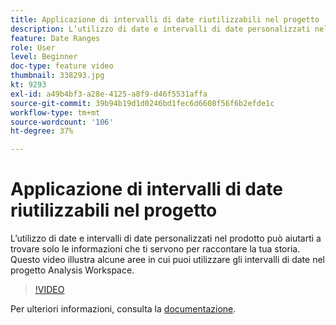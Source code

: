 ```yaml
---
title: Applicazione di intervalli di date riutilizzabili nel progetto
description: L’utilizzo di date e intervalli di date personalizzati nel prodotto può aiutarti a trovare solo le informazioni che ti servono per raccontare la tua storia. In questo video esploriamo alcune aree in cui puoi utilizzare gli intervalli di date nel tuo progetto Analysis Workspace.
feature: Date Ranges
role: User
level: Beginner
doc-type: feature video
thumbnail: 338293.jpg
kt: 9293
exl-id: a49b4bf3-a28e-4125-a8f9-d46f5531affa
source-git-commit: 39b94b19d1d0246bd1fec6d6608f56f6b2efde1c
workflow-type: tm+mt
source-wordcount: '106'
ht-degree: 37%

---
```


# Applicazione di intervalli di date riutilizzabili nel progetto

L’utilizzo di date e intervalli di date personalizzati nel prodotto può aiutarti a trovare solo le informazioni che ti servono per raccontare la tua storia. Questo video illustra alcune aree in cui puoi utilizzare gli intervalli di date nel progetto Analysis Workspace.

>[!VIDEO](https://video.tv.adobe.com/v/3447609/?quality=12&learn=on&captions=ita)

Per ulteriori informazioni, consulta la [documentazione](https://experienceleague.adobe.com/it/docs/analytics/analyze/analysis-workspace/components/calendar-date-ranges/calendar).
